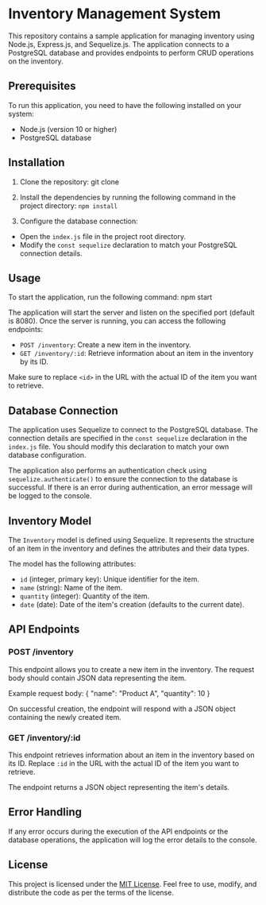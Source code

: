 # Inventory Management System

This repository contains a sample application for managing inventory using Node.js, Express.js, and Sequelize.js. The application connects to a PostgreSQL database and provides endpoints to perform CRUD operations on the inventory.

## Prerequisites

To run this application, you need to have the following installed on your system:

- Node.js (version 10 or higher)
- PostgreSQL database

## Installation

1. Clone the repository:
git clone <repository-url>

2. Install the dependencies by running the following command in the project directory: `npm install`

3. Configure the database connection:

- Open the `index.js` file in the project root directory.
- Modify the `const sequelize` declaration to match your PostgreSQL connection details.

## Usage

To start the application, run the following command:
npm start

The application will start the server and listen on the specified port (default is 8080). Once the server is running, you can access the following endpoints:

- `POST /inventory`: Create a new item in the inventory.
- `GET /inventory/:id`: Retrieve information about an item in the inventory by its ID.

Make sure to replace `<id>` in the URL with the actual ID of the item you want to retrieve.

## Database Connection

The application uses Sequelize to connect to the PostgreSQL database. The connection details are specified in the `const sequelize` declaration in the `index.js` file. You should modify this declaration to match your own database configuration.

The application also performs an authentication check using `sequelize.authenticate()` to ensure the connection to the database is successful. If there is an error during authentication, an error message will be logged to the console.

## Inventory Model

The `Inventory` model is defined using Sequelize. It represents the structure of an item in the inventory and defines the attributes and their data types.

The model has the following attributes:

- `id` (integer, primary key): Unique identifier for the item.
- `name` (string): Name of the item.
- `quantity` (integer): Quantity of the item.
- `date` (date): Date of the item's creation (defaults to the current date).

## API Endpoints

### POST /inventory

This endpoint allows you to create a new item in the inventory. The request body should contain JSON data representing the item.

Example request body:
{
"name": "Product A",
"quantity": 10
}

On successful creation, the endpoint will respond with a JSON object containing the newly created item.

### GET /inventory/:id

This endpoint retrieves information about an item in the inventory based on its ID. Replace `:id` in the URL with the actual ID of the item you want to retrieve.

The endpoint returns a JSON object representing the item's details.

## Error Handling

If any error occurs during the execution of the API endpoints or the database operations, the application will log the error details to the console.

## License

This project is licensed under the [MIT License](LICENSE). Feel free to use, modify, and distribute the code as per the terms of the license.
